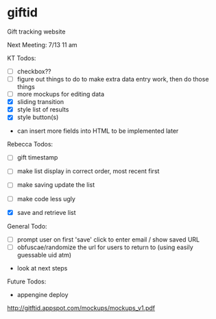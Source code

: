 giftid
======

Gift tracking website 



Next Meeting: 7/13 11 am

KT Todos: 
- [ ] checkbox??
- [ ] figure out things to do to make extra data entry work, then do those things
- [ ] more mockups for editing data
- [x] sliding transition
- [x] style list of results
- [x] style button(s)
- can insert more fields into HTML to be implemented later

Rebecca Todos:
- [ ] gift timestamp
- [ ] make list display in correct order, most recent first
- [ ] make saving update the list
- [ ] make code less ugly
- [x] save and retrieve list


General Todo:
- [ ] prompt user on first 'save' click to enter email / show saved URL
- [ ] obfuscae/randomize the url for users to return to (using easily guessable uid atm)
- look at next steps


Future Todos: 
- appengine deploy


http://gitftid.appspot.com/mockups/mockups_v1.pdf
